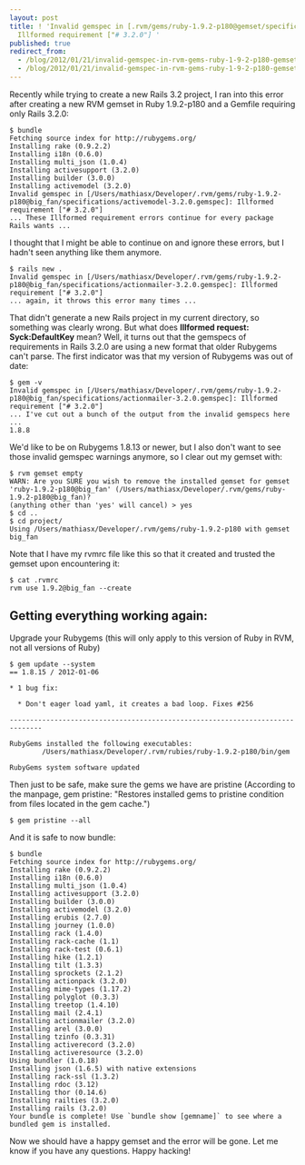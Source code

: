 ```yaml
---
layout: post
title: ! 'Invalid gemspec in [.rvm/gems/ruby-1.9.2-p180@gemset/specifications/actionmailer-3.2.0.gemspec]:
  Illformed requirement ["# 3.2.0"] '
published: true
redirect_from:
  - /blog/2012/01/21/invalid-gemspec-in-rvm-gems-ruby-1-9-2-p180-gemset-specifications-actionmailer-3-2-0-gemspec-illformed-requirement-3-2-0-/
  - /blog/2012/01/21/invalid-gemspec-in-rvm-gems-ruby-1-9-2-p180-gemset-specifications-actionmailer-3-2-0-gemspec-illformed-requirement-3-2-0/
---
```


Recently while trying to create a new Rails 3.2 project, I ran into this error after creating a new RVM gemset in Ruby 1.9.2-p180 and a Gemfile requiring only Rails 3.2.0:

```
$ bundle
Fetching source index for http://rubygems.org/
Installing rake (0.9.2.2)
Installing i18n (0.6.0)
Installing multi_json (1.0.4)
Installing activesupport (3.2.0)
Installing builder (3.0.0)
Installing activemodel (3.2.0)
Invalid gemspec in [/Users/mathiasx/Developer/.rvm/gems/ruby-1.9.2-p180@big_fan/specifications/activemodel-3.2.0.gemspec]: Illformed requirement ["# 3.2.0"]
... These Illformed requirement errors continue for every package Rails wants ...
```

I thought that I might be able to continue on and ignore these errors, but I hadn't seen anything like them anymore.

```
$ rails new .
Invalid gemspec in [/Users/mathiasx/Developer/.rvm/gems/ruby-1.9.2-p180@big_fan/specifications/actionmailer-3.2.0.gemspec]: Illformed requirement ["# 3.2.0"]
... again, it throws this error many times ...
```

That didn't generate a new Rails project in my current directory, so something was clearly wrong. But what does **Illformed request: Syck:DefaultKey** mean? Well, it turns out that the gemspecs of requirements in Rails 3.2.0 are using a new format that older Rubygems can't parse. The first indicator was that my version of Rubygems was out of date:

```
$ gem -v
Invalid gemspec in [/Users/mathiasx/Developer/.rvm/gems/ruby-1.9.2-p180@big_fan/specifications/actionmailer-3.2.0.gemspec]: Illformed requirement ["# 3.2.0"]
... I've cut out a bunch of the output from the invalid gemspecs here ...
1.8.8
```

We'd like to be on Rubygems 1.8.13 or newer, but I also don't want to see those invalid gemspec warnings anymore, so I clear out my gemset with:

```
$ rvm gemset empty
WARN: Are you SURE you wish to remove the installed gemset for gemset 'ruby-1.9.2-p180@big_fan' (/Users/mathiasx/Developer/.rvm/gems/ruby-1.9.2-p180@big_fan)?
(anything other than 'yes' will cancel) > yes
$ cd ..
$ cd project/
Using /Users/mathiasx/Developer/.rvm/gems/ruby-1.9.2-p180 with gemset big_fan
```

Note that I have my rvmrc file like this so that it created and trusted the gemset upon encountering it:

```
$ cat .rvmrc
rvm use 1.9.2@big_fan --create
```

## Getting everything working again:

Upgrade your Rubygems (this will only apply to this version of Ruby in RVM, not all versions of Ruby)

```
$ gem update --system
== 1.8.15 / 2012-01-06

* 1 bug fix:

  * Don't eager load yaml, it creates a bad loop. Fixes #256

------------------------------------------------------------------------------

RubyGems installed the following executables:
        /Users/mathiasx/Developer/.rvm/rubies/ruby-1.9.2-p180/bin/gem

RubyGems system software updated
```

Then just to be safe, make sure the gems we have are pristine (According to the manpage, gem pristine: "Restores installed gems to pristine condition from files located in the gem cache.")

```
$ gem pristine --all
```

And it is safe to now bundle:

```
$ bundle
Fetching source index for http://rubygems.org/
Installing rake (0.9.2.2)
Installing i18n (0.6.0)
Installing multi_json (1.0.4)
Installing activesupport (3.2.0)
Installing builder (3.0.0)
Installing activemodel (3.2.0)
Installing erubis (2.7.0)
Installing journey (1.0.0)
Installing rack (1.4.0)
Installing rack-cache (1.1)
Installing rack-test (0.6.1)
Installing hike (1.2.1)
Installing tilt (1.3.3)
Installing sprockets (2.1.2)
Installing actionpack (3.2.0)
Installing mime-types (1.17.2)
Installing polyglot (0.3.3)
Installing treetop (1.4.10)
Installing mail (2.4.1)
Installing actionmailer (3.2.0)
Installing arel (3.0.0)
Installing tzinfo (0.3.31)
Installing activerecord (3.2.0)
Installing activeresource (3.2.0)
Using bundler (1.0.18)
Installing json (1.6.5) with native extensions
Installing rack-ssl (1.3.2)
Installing rdoc (3.12)
Installing thor (0.14.6)
Installing railties (3.2.0)
Installing rails (3.2.0)
Your bundle is complete! Use `bundle show [gemname]` to see where a bundled gem is installed.
```

Now we should have a happy gemset and the error will be gone. Let me know if you have any questions. Happy hacking!
